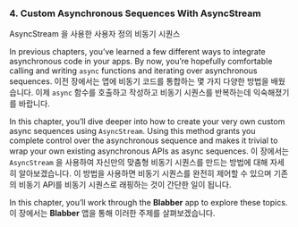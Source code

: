 ### 4. Custom Asynchronous Sequences With AsyncStream

AsyncStream 을 사용한 사용자 정의 비동기 시퀀스

In previous chapters, you’ve learned a few different ways to integrate asynchronous code in your apps. By now, you’re hopefully comfortable calling and writing `async` functions and iterating over asynchronous sequences.
이전 장에서는 앱에 비동기 코드를 통합하는 몇 가지 다양한 방법을 배웠습니다. 이제 `async` 함수를 호출하고 작성하고 비동기 시퀀스를 반복하는데 익숙해졌기를 바랍니다.

In this chapter, you’ll dive deeper into how to create your very own custom async sequences using `AsyncStream`. Using this method grants you complete control over the asynchronous sequence and makes it trivial to wrap your own existing asynchronous APIs as async sequences.
이 장에서는 `AsyncStream` 을 사용하여 자신만의 맞춤형 비동기 시퀀스를 만드는 방법에 대해 자세히 알아보겠습니다.  이 방법을 사용하면 비동기 시퀀스를 완전히 제어할 수 있으며 기존의 비동기 API를 비동기 시퀀스로 래핑하는 것이 간단한 일이 됩니다.

In this chapter, you’ll work through the **Blabber** app to explore these topics.
이 장에서는 **Blabber** 앱을 통해 이러한 주제를 살펴보겠습니다.

<br>
